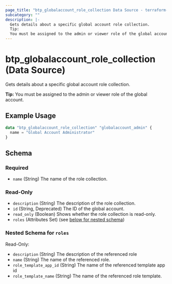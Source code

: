 ```yaml
---
page_title: "btp_globalaccount_role_collection Data Source - terraform-provider-btp"
subcategory: ""
description: |-
  Gets details about a specific global account role collection.
  Tip:
  You must be assigned to the admin or viewer role of the global account.
---
```


# btp_globalaccount_role_collection (Data Source)

Gets details about a specific global account role collection.

__Tip:__
You must be assigned to the admin or viewer role of the global account.

## Example Usage

```terraform
data "btp_globalaccount_role_collection" "globalaccount_admin" {
  name = "Global Account Administrator"
}
```

<!-- schema generated by tfplugindocs -->
## Schema

### Required

- `name` (String) The name of the role collection.

### Read-Only

- `description` (String) The description of the role collection.
- `id` (String, Deprecated) The ID of the global account.
- `read_only` (Boolean) Shows whether the role collection is read-only.
- `roles` (Attributes Set) (see [below for nested schema](#nestedatt--roles))

<a id="nestedatt--roles"></a>
### Nested Schema for `roles`

Read-Only:

- `description` (String) The description of the referenced role
- `name` (String) The name of the referenced role.
- `role_template_app_id` (String) The name of the referenced template app id
- `role_template_name` (String) The name of the referenced role template.